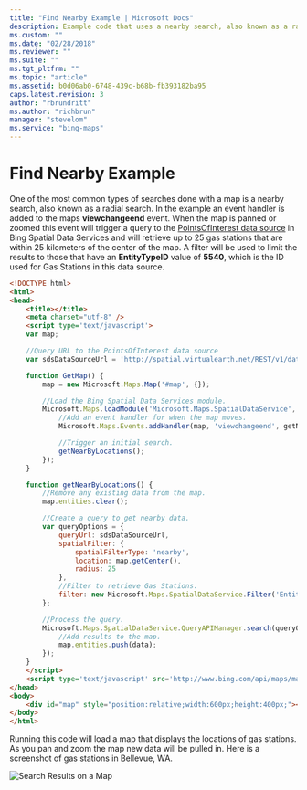 ```yaml
---
title: "Find Nearby Example | Microsoft Docs"
description: Example code that uses a nearby search, also known as a radial search, that can retrieve up to 25 gas stations within 25 kilometers of the map center.
ms.custom: ""
ms.date: "02/28/2018"
ms.reviewer: ""
ms.suite: ""
ms.tgt_pltfrm: ""
ms.topic: "article"
ms.assetid: b0d06ab0-6748-439c-b68b-fb393182ba95
caps.latest.revision: 3
author: "rbrundritt"
ms.author: "richbrun"
manager: "stevelom"
ms.service: "bing-maps"
---
```


# Find Nearby Example

One of the most common types of searches done with a map is a nearby search, also known as a radial search. In the example an event handler is added to the maps **viewchangeend** event. When the map is panned or zoomed this event will trigger a query to the [PointsOfInterest data source](../../../../spatial-data-services/public-data-sources/pointsofinterest.md) in Bing Spatial Data Services and will retrieve up to 25 gas stations that are within 25 kilometers of the center of the map. A filter will be used to limit the results to those that have an **EntityTypeID** value of **5540**, which is the ID used for Gas Stations in this data source.

```html
<!DOCTYPE html>
<html>
<head>
    <title></title>
    <meta charset="utf-8" />
    <script type='text/javascript'>
    var map;

    //Query URL to the PointsOfInterest data source
    var sdsDataSourceUrl = 'http://spatial.virtualearth.net/REST/v1/data/Microsoft/PointsOfInterest';

    function GetMap() {
        map = new Microsoft.Maps.Map('#map', {});

        //Load the Bing Spatial Data Services module.
        Microsoft.Maps.loadModule('Microsoft.Maps.SpatialDataService', function () {
            //Add an event handler for when the map moves.
            Microsoft.Maps.Events.addHandler(map, 'viewchangeend', getNearByLocations);

            //Trigger an initial search.
            getNearByLocations();
        });
    }

    function getNearByLocations() {
        //Remove any existing data from the map.
        map.entities.clear();

        //Create a query to get nearby data.
        var queryOptions = {
            queryUrl: sdsDataSourceUrl,
            spatialFilter: {
                spatialFilterType: 'nearby',
                location: map.getCenter(),
                radius: 25
            },
            //Filter to retrieve Gas Stations.
            filter: new Microsoft.Maps.SpatialDataService.Filter('EntityTypeID','eq',5540) 
        };

        //Process the query.
        Microsoft.Maps.SpatialDataService.QueryAPIManager.search(queryOptions, map, function (data) {
            //Add results to the map.
            map.entities.push(data);
        });
    }
    </script>
    <script type='text/javascript' src='http://www.bing.com/api/maps/mapcontrol?callback=GetMap&key=[YOUR_BING_MAPS_KEY]' async defer></script>
</head>
<body>
    <div id="map" style="position:relative;width:600px;height:400px;"></div>
</body>
</html>
```

Running this code will load a map that displays the locations of gas stations. As you pan and zoom the map new data will be pulled in. Here is a screenshot of gas stations in Bellevue, WA.

![Search Results on a Map](../../../media/bmv8-basicfindnearbyexample.png)
